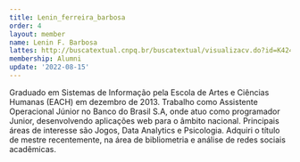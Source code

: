 ```yaml
---
title: Lenin_ferreira_barbosa
order: 4
layout: member
name: Lenin F. Barbosa
lattes: http://buscatextual.cnpq.br/buscatextual/visualizacv.do?id=K4248450Y1
membership: Alumni
update: '2022-08-15'
---
```


Graduado em Sistemas de Informação pela Escola de Artes e Ciências Humanas (EACH) em dezembro de 2013. Trabalho como Assistente Operacional Júnior no Banco do Brasil S.A, onde atuo como programador Junior, desenvolvendo aplicações web para o âmbito nacional. Principais áreas de interesse são Jogos, Data Analytics e Psicologia. Adquiri o título de mestre recentemente, na área de bibliometria e análise de redes sociais acadêmicas. 